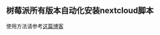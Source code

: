 ## 树莓派所有版本自动化安装nextcloud脚本

使用方法请参考[这篇博客](https://blog.ee-fans.com/index.php/2020/04/21/%e6%a0%91%e8%8e%93%e6%b4%be%e6%89%80%e6%9c%89%e7%89%88%e6%9c%ac%e4%b8%80%e9%94%ae%e5%ae%89%e8%a3%85nextcloud/)
